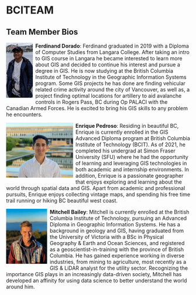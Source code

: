 # BCITEAM

## Team Member Bios

<img src="../images/ferdinand.jpg" style="max-height:150px; margin:0 .5em .25em 0; float: left;" /> **Ferdinand Dorado**: Ferdinand graduated in 2019 with a Diploma of Computer Studies from Langara College. After taking an intro to GIS course in Langara he became interested to learn more about GIS and decided to continue his interest and pursue a degree in GIS. He is now studying at the British Columbia Institute of Technology in the Geographic Information Systems program. Some GIS projects he has done are finding vehicular related crime activity around the city of Vancouver, as well as, a project finding optimal locations for artillery to aid avalanche controls in Rogers Pass, BC during Op PALACI with the Canadian Armed Forces. He is excited to bring his GIS skills to any problem he encounters.<br style="clear:both;" />

<img src="../images/enrique.jpg" style="max-height:150px; margin:0 .5em .25em 0; float: left;" /> **Enrique Pedroso**: Residing in beautiful BC, Enrique is currently enrolled in the GIS Advanced Diploma program at British Columbia Institute of Technology (BCIT). As of 2021, he completed his undergrad at Simon Fraser University (SFU) where he had the opportunity of learning and leveraging GIS technologies in both academic and internship environments. In addition, Enrique is a passionate geographer that enjoys exploring and learning about the world through spatial data and GIS. Apart from academic and professional pursuits, Enrique enjoys collecting vintage maps, and spending his free time trail running or hiking BC beautiful west coast.<br style="clear:both;" />

<img src="../images/mitchell.jpg" style="max-height:150px; margin:0 .5em .25em 0; float: left;" /> **Mitchell Bailey**: Mitchell is currently enrolled at the British Columbia Institute of Technology, pursuing an Advanced Diploma in Geographic Information Systems. He has a background in geology and GIS, having graduated from the University of Victoria with a BSc in Physical Geography & Earth and Ocean Sciences, and registered as a geoscientist-in-training with the province of British Columbia. He has gained experience working in diverse industries, from mining to agriculture, most recently as a GIS & LiDAR analyst for the utility sector. Recognizing the importance GIS plays in an increasingly data-driven society, Mitchell has developed an affinity for using data science to better understand the world around him.<br style="clear:both;" />
